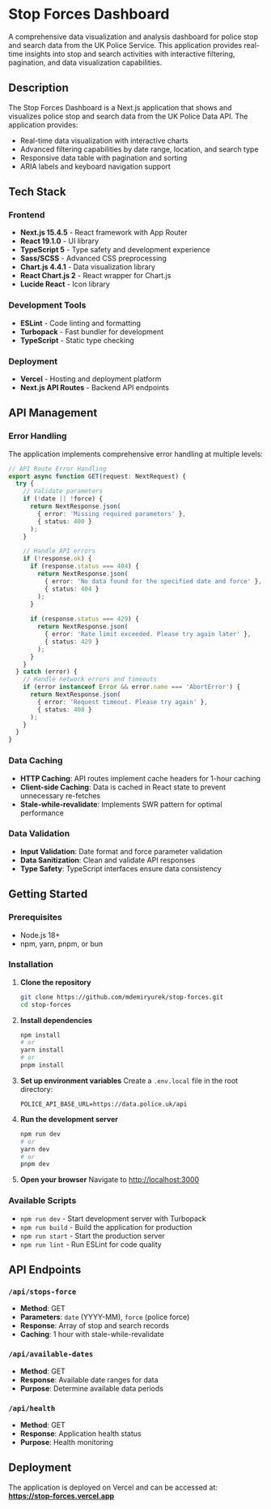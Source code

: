 # Stop Forces Dashboard

A comprehensive data visualization and analysis dashboard for police stop and search data from the UK Police Service. This application provides real-time insights into stop and search activities with interactive filtering, pagination, and data visualization capabilities.

## Description

The Stop Forces Dashboard is a Next.js application that shows and visualizes police stop and search data from the UK Police Data API. The application provides:

- Real-time data visualization with interactive charts
- Advanced filtering capabilities by date range, location, and search type
- Responsive data table with pagination and sorting
- ARIA labels and keyboard navigation support


## Tech Stack

### Frontend
- **Next.js 15.4.5** - React framework with App Router
- **React 19.1.0** - UI library
- **TypeScript 5** - Type safety and development experience
- **Sass/SCSS** - Advanced CSS preprocessing
- **Chart.js 4.4.1** - Data visualization library
- **React Chart.js 2** - React wrapper for Chart.js
- **Lucide React** - Icon library

### Development Tools
- **ESLint** - Code linting and formatting
- **Turbopack** - Fast bundler for development
- **TypeScript** - Static type checking

### Deployment
- **Vercel** - Hosting and deployment platform
- **Next.js API Routes** - Backend API endpoints

## API Management

### Error Handling
The application implements comprehensive error handling at multiple levels:
```typescript
// API Route Error Handling
export async function GET(request: NextRequest) {
  try {
    // Validate parameters
    if (!date || !force) {
      return NextResponse.json(
        { error: 'Missing required parameters' },
        { status: 400 }
      );
    }

    // Handle API errors
    if (!response.ok) {
      if (response.status === 404) {
        return NextResponse.json(
          { error: 'No data found for the specified date and force' },
          { status: 404 }
        );
      }
      
      if (response.status === 429) {
        return NextResponse.json(
          { error: 'Rate limit exceeded. Please try again later' },
          { status: 429 }
        );
      }
    }
  } catch (error) {
    // Handle network errors and timeouts
    if (error instanceof Error && error.name === 'AbortError') {
      return NextResponse.json(
        { error: 'Request timeout. Please try again' },
        { status: 408 }
      );
    }
  }
}
```

### Data Caching
- **HTTP Caching**: API routes implement cache headers for 1-hour caching
- **Client-side Caching**: Data is cached in React state to prevent unnecessary re-fetches
- **Stale-while-revalidate**: Implements SWR pattern for optimal performance

### Data Validation
- **Input Validation**: Date format and force parameter validation
- **Data Sanitization**: Clean and validate API responses
- **Type Safety**: TypeScript interfaces ensure data consistency


## Getting Started

### Prerequisites
- Node.js 18+ 
- npm, yarn, pnpm, or bun

### Installation

1. **Clone the repository**
   ```bash
   git clone https://github.com/mdemiryurek/stop-forces.git
   cd stop-forces
   ```

2. **Install dependencies**
   ```bash
   npm install
   # or
   yarn install
   # or
   pnpm install
   ```

3. **Set up environment variables**
   Create a `.env.local` file in the root directory:
   ```env
   POLICE_API_BASE_URL=https://data.police.uk/api
   ```

4. **Run the development server**
   ```bash
   npm run dev
   # or
   yarn dev
   # or
   pnpm dev
   ```

5. **Open your browser**
   Navigate to [http://localhost:3000](http://localhost:3000)

### Available Scripts

- `npm run dev` - Start development server with Turbopack
- `npm run build` - Build the application for production
- `npm run start` - Start the production server
- `npm run lint` - Run ESLint for code quality


## API Endpoints

### `/api/stops-force`
- **Method**: GET
- **Parameters**: `date` (YYYY-MM), `force` (police force)
- **Response**: Array of stop and search records
- **Caching**: 1 hour with stale-while-revalidate

### `/api/available-dates`
- **Method**: GET
- **Response**: Available date ranges for data
- **Purpose**: Determine available data periods

### `/api/health`
- **Method**: GET
- **Response**: Application health status
- **Purpose**: Health monitoring

## Deployment

The application is deployed on Vercel and can be accessed at:
**https://stop-forces.vercel.app**